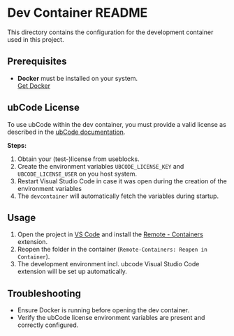 # Dev Container README

This directory contains the configuration for the development container used in this project.

## Prerequisites

- **Docker** must be installed on your system.  
    [Get Docker](https://docs.docker.com/get-docker/)

## ubCode License

To use ubCode within the dev container, you must provide a valid license as described in the [ubCode documentation](https://ubcode.useblocks.com/usage/ublicense.html#environmental-variables).

**Steps:**
1. Obtain your (test-)license from useblocks.
1. Create the environment variables `UBCODE_LICENSE_KEY` and `UBCODE_LICENSE_USER` on you host system.
1. Restart Visual Studio Code in case it was open during the creation of the environment variables
3. The `devcontainer` will automatically fetch the variables during startup. 

## Usage

1. Open the project in [VS Code](https://code.visualstudio.com/) and install the [Remote - Containers](https://marketplace.visualstudio.com/items?itemName=ms-vscode-remote.remote-containers) extension.
2. Reopen the folder in the container (`Remote-Containers: Reopen in Container`).
3. The development environment incl. ubcode Visual Studio Code extension will be set up automatically.

## Troubleshooting

- Ensure Docker is running before opening the dev container.
- Verify the ubCode license environment variables are present and correctly configured.
